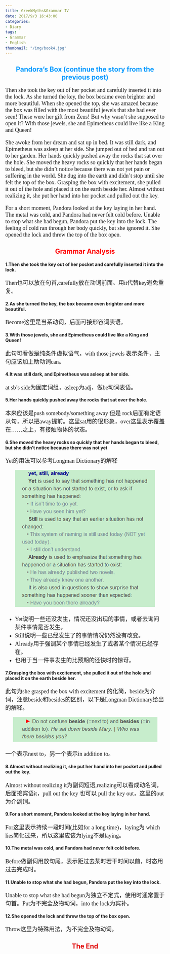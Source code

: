 ```yaml
---
title: GreekMyths&Grammar IV
date: 2017/9/3 16:43:00
categories: 
- Diary
tags:
- Grammar
- English
thumbnail: "/img/book4.jpg"
---
```


## <font color=#0099ff><center> Pandora’s Box (continue the story from the previous post)</center></font> ##

<font size=4 face="微软雅黑">
Then she took the key out of her pocket and carefully inserted it into the lock. As she turned the key, the box became even brighter and more beautiful. When she opened the top, she was amazed because the box was filled with the most beautiful jewels that she had ever seen! These were her gift from Zeus! But why wasn’t she supposed to open it? With those jewels, she and Epimetheus could live like a King and Queen!

She awoke from her dream and sat up in bed. It was still dark, and Epimetheus was asleep at her side. She jumped out of bed and ran out to her garden. Her hands quickly pushed away the rocks that sat over the hole. She moved the heavy rocks so quickly that her hands began to bleed, but she didn’t notice because there was not yet pain or suffering in the world. She dug into the earth and didn’t stop until she felt the top of the box. Grasping the box with excitement, she pulled it out of the hole and placed it on the earth beside her. Almost without realizing it, she put her hand into her pocket and pulled out the key.

For a short moment, Pandora looked at the key laying in her hand. The metal was cold, and Pandora had never felt cold before. Unable to stop what she had begun, Pandora put the key into the lock. The feeling of cold ran through her body quickly, but she ignored it. She opened the lock and threw the top of the box open.

</font>

## <font color=red><center>Grammar Analysis</center> </font> ##

#### 1.Then she took the key out of her pocket and carefully inserted it into the lock.

<font size=4 face="微软雅黑">
Then也可以放在句首,carefully放在动词前面。用it代替key避免重复。
</font>

#### 2.As she turned the key, the box became even brighter and more beautiful.

<font size=4 face="微软雅黑">
Become这里是当系动词，后面可接形容词表语。
</font>

#### 3.With those jewels, she and Epimetheus could live like a King and Queen!

<font size=4 face="微软雅黑">
此句可看做是纯条件虚拟语气，with those jewels 表示条件，主句应该加上助动词can。
</font>

#### 4.It was still dark, and Epimetheus was asleep at her side.

<font size=4 face="微软雅黑">
at sb’s side为固定词组，asleep为adj，做be动词表语。
</font>

#### 5.Her hands quickly pushed away the rocks that sat over the hole.

<font size=4 face="微软雅黑">
本来应该是push somebody/something away 但是 rock后面有定语从句，所以把away提前。这里sat用的很形象，over这里表示覆盖在……之上，有接触物体的状态。
</font>

#### 6.She moved the heavy rocks so quickly that her hands began to bleed, but she didn’t notice because there was not yet 

<font size=4 face="微软雅黑">
Yet的用法可以参考Longman Dictionary的解释

<center>

![Grammar-first](GreekMyths-Grammar4/Grammar-first.png)

</center>

- Yet说明一些还没发生，情况还没出现的事情，或者去询问某件事情是否发生。
- Still说明一些已经发生了的事情情况仍然没有改变。
- Already用于强调某个事情已经发生了或者某个情况已经存在。
- 也用于当一件事发生的比预期的还快时的惊讶。


</font>

#### 7.Grasping the box with excitement, she pulled it out of the hole and placed it on the earth beside her.

<font size=4 face="微软雅黑">
此句为she grasped the box with excitement 的化简，beside为介词，注意beside和besides的区别，以下是Longman Dictionary给出的解释。

<center>

![Grammar-second](GreekMyths-Grammar4/Grammar-second.png)

</center>

一个表示next to，另一个表示in addition to。
</font>

#### 8.Almost without realizing it, she put her hand into her pocket and pulled out the key.

<font size=4 face="微软雅黑">
Almost without realizing it为副词短语,realizing可以看成动名词，后面接宾语it，pull out the key 也可以 pull the key out，这里的out为介副词。
</font>

#### 9.For a short moment, Pandora looked at the key laying in her hand. 

<font size=4 face="微软雅黑">
For这里表示持续一段时间(比如for a long time)，laying为 which lies简化过来，所以这里应该为lying不是laying。
</font>

#### 10.The metal was cold, and Pandora had never felt cold before.

<font size=4 face="微软雅黑">
Before做副词用放句尾，表示距过去某时若干时间以前，时态用过去完成时。
</font>

#### 11.Unable to stop what she had begun, Pandora put the key into the lock.

<font size=4 face="微软雅黑">
Unable to stop what she had begun为独立不定式，使用时通常置于句首。Put为不完全及物动词，into the lock为宾补。
</font>

#### 12.She opened the lock and threw the top of the box open.
<font size=4 face="微软雅黑">
Throw这里为特殊用法，为不完全及物动词。
</font>

## <font color=yellowish><center>The End</center> ##